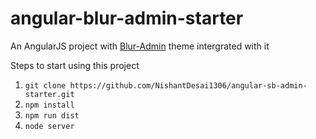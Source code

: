 # angular-blur-admin-starter
An AngularJS project with [Blur-Admin](http://akveo.com/blur-admin-mint/) theme intergrated with it

Steps to start using this project
1. `git clone https://github.com/NishantDesai1306/angular-sb-admin-starter.git`
2. `npm install`
4. `npm run dist`
5. `node server`
